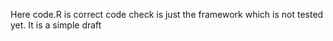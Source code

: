 Here code.R is correct code
check is just the framework which is not tested yet. It is a simple draft
